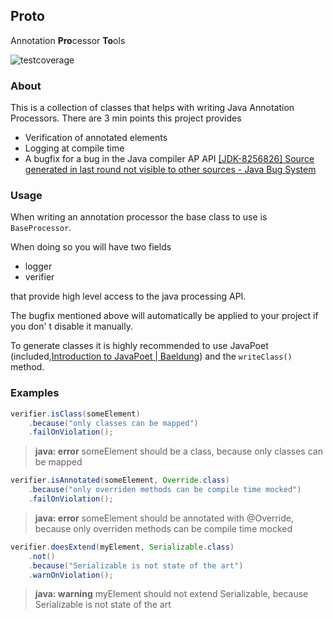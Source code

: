 ## Proto

Annotation **Pro**cessor **To**ols

![testcoverage](https://img.shields.io/badge/coverage-95%2C4%25-green)

### About

This is a collection of classes that helps with writing Java Annotation Processors. There are 3 min points this project provides

- Verification of annotated elements
- Logging at compile time
- A bugfix for a bug in the Java compiler AP API [[JDK-8256826] Source generated in last round not visible to other sources - Java Bug System](https://bugs.openjdk.java.net/browse/JDK-8256826)

### Usage

When writing an annotation processor the base class to use is ``BaseProcessor``.

When doing so you will have two fields

- logger
- verifier

that provide high level access to the java processing API.

The bugfix mentioned above will automatically be applied to your project if you don' t disable it manually.

To generate classes it is highly recommended to use JavaPoet (included,[Introduction to JavaPoet | Baeldung](https://www.baeldung.com/java-poet)) and the ``writeClass()`` method.

### Examples

```java
verifier.isClass(someElement)
    .because("only classes can be mapped")
    .failOnViolation();
```

> **java: error** someElement should be a class, because only classes can be mapped

```java
verifier.isAnnotated(someElement, Override.class)
    .because("only overriden methods can be compile time mocked")
    .failOnViolation();
```

> **java: error** someElement should be annotated with @Override, because only overriden methods can be compile time mocked

```java
verifier.doesExtend(myElement, Serializable.class)
    .not()
    .because("Serializable is not state of the art")
    .warnOnViolation();
```

> **java: warning** myElement should not extend Serializable, because Serializable is not state of the art
